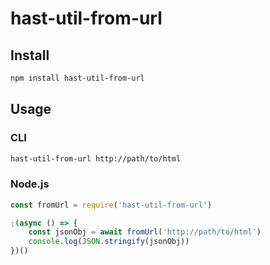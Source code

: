 # hast-util-from-url

## Install

```sh
npm install hast-util-from-url
```

## Usage

### CLI

```sh
hast-util-from-url http://path/to/html
```

### Node.js

```js
const fromUrl = require('hast-util-from-url')

;(async () => {
    const jsonObj = await fromUrl('http://path/to/html')
    console.log(JSON.stringify(jsonObj))
})()
```
